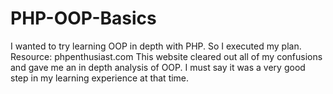 # PHP-OOP-Basics

I wanted to try learning OOP in depth with PHP. So I executed my plan.
Resource: phpenthusiast.com
This website cleared out all of my confusions and gave me an in depth analysis of OOP.
I must say it was a very good step in my learning experience at that time.
